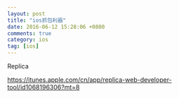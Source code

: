 ```yaml
---
layout: post
title: "ios抓包利器"
date: 2016-06-12 15:28:06 +0800
comments: true
category: ios
tag: [ios]
---
```


Replica


https://itunes.apple.com/cn/app/replica-web-developer-tool/id1068196306?mt=8

